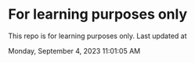 # For learning purposes only
This repo is for learning purposes only.
Last updated at

Monday, September 4, 2023 11:01:05 AM

